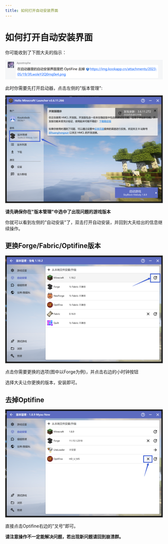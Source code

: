 ```yaml
---
title: 如何打开自动安装界面
---
```


# 如何打开自动安装界面

你可能收到了下图大夫的指示：

![示例](install/1.png)

此时你需要先打开启动器，点击左侧的"版本管理":

![示例](install/2.png)

**请先确保你在"版本管理"中选中了出现问题的游戏版本**

你就可以看到左侧的"自动安装"了，双击打开自动安装，并回到大夫给出的信息继续操作。

## 更换Forge/Fabric/Optifine版本

![示例](install/3.png)

点击你需要更换的选项(图中以Forge为例)，并点击右边的小时钟按钮

选择大夫让你更换的版本，安装即可。

## 去掉Optifine

![示例](install/4.png)

直接点击Optifine右边的"叉号"即可。

**请注意操作不一定能解决问题，若出现新问题请回到崩溃群。**